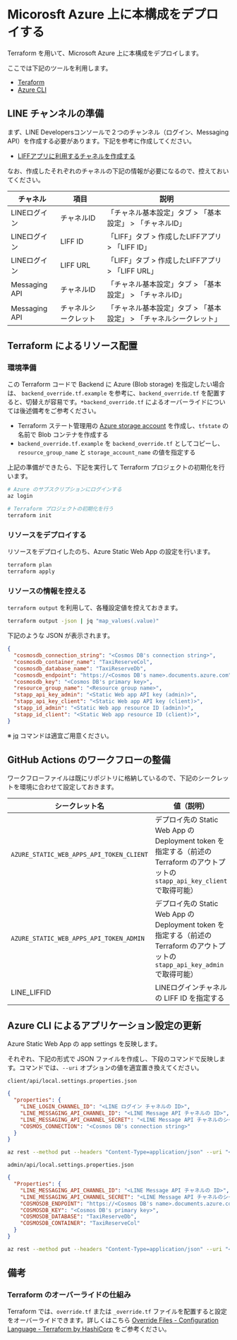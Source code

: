 # Micorosft Azure 上に本構成をデプロイする

Terraform を用いて、Microsoft Azure 上に本構成をデプロイします。

ここでは下記のツールを利用します。

- [Teraform](https://www.terraform.io/downloads.html)
- [Azure CLI](https://docs.microsoft.com/ja-jp/cli/azure/install-azure-cli)

## LINE チャンネルの準備

まず、LINE Developersコンソールで２つのチャンネル（ログイン、Messaging API）を作成する必要があります。下記を参考に作成してください。

- [LIFFアプリに利用するチャネルを作成する](../../docs/create-line-channels.md)

なお、作成したそれぞれのチャネルの下記の情報が必要になるので、控えておいてください。

| チャネル | 項目 | 説明 |
|----|----|----|
| LINEログイン | チャネルID | 「チャネル基本設定」タブ > 「基本設定」 > 「チャネルID」 |
| LINEログイン | LIFF ID | 「LIFF」タブ > 作成したLIFFアプリ > 「LIFF ID」 |
| LINEログイン | LIFF URL | 「LIFF」タブ > 作成したLIFFアプリ > 「LIFF URL」 |
| Messaging API | チャネルID | 「チャネル基本設定」タブ > 「基本設定」 > 「チャネルID」 |
| Messaging API | チャネルシークレット | 「チャネル基本設定」タブ > 「基本設定」 > 「チャネルシークレット」 |

## Terraform によるリソース配置

### 環境準備

この Terraform コードで Backend に Azure (Blob storage) を指定したい場合は、 `backend_override.tf.example` を参考に、`backend_override.tf` を配置すると、切替えが容易です。`*backend_override.tf` によるオーバーライドについては後述備考をご参考ください。

- Terraform ステート管理用の [Azure storage account](https://docs.microsoft.com/ja-jp/azure/storage/common/storage-account-overview) を作成し、`tfstate` の名前で Blob コンテナを作成する
- `backend_override.tf.example` を `backend_override.tf` としてコピーし、 `resource_group_name` と `storage_account_name` の値を指定する

上記の準備ができたら、下記を実行して Terraform プロジェクトの初期化を行います。

```bash
# Azure のサブスクリプションにログインする
az login

# Terraform プロジェクトの初期化を行う
terraform init
```

### リソースをデプロイする

リソースをデプロイしたのち、Azure Static Web App の設定を行います。

```bash
terraform plan
terraform apply
```

### リソースの情報を控える

`terraform output` を利用して、各種設定値を控えておきます。

```bash
terraform output -json | jq "map_values(.value)"
```

下記のような JSON が表示されます。

```json
{
  "cosmosdb_connection_string": "<Cosmos DB's connection string>",
  "cosmosdb_container_name": "TaxiReserveCol",
  "cosmosdb_database_name": "TaxiReserveDb",
  "cosmosdb_endpoint": "https://<Cosmos DB's name>.documents.azure.com",
  "cosmosdb_key": "<Cosmos DB's primary key>",
  "resource_group_name": "<Resource group name>",
  "stapp_api_key_admin": "<Static Web app API key (admin)>",
  "stapp_api_key_client": "<Static Web app API key (client)>",
  "stapp_id_admin": "<Static Web app resource ID (admin)>",
  "stapp_id_client": "<Static Web app resource ID (client)>",
}
```

※ [jq](https://stedolan.github.io/jq/) コマンドは適宜ご用意ください。

## GitHub Actions のワークフローの整備

ワークフローファイルは既にリポジトリに格納しているので、下記のシークレットを環境に合わせて設定しておきます。

| シークレット名 | 値（説明） |
|----|----|
| `AZURE_STATIC_WEB_APPS_API_TOKEN_CLIENT` | デプロイ先の Static Web App の Deployment token を指定する（前述の Terraform のアウトプットの `stapp_api_key_client` で取得可能） |
| `AZURE_STATIC_WEB_APPS_API_TOKEN_ADMIN` | デプロイ先の Static Web App の Deployment token を指定する（前述の Terraform のアウトプットの `stapp_api_key_admin` で取得可能） |
| LINE_LIFFID | LINEログインチャネルの LIFF ID を指定する |

## Azure CLI によるアプリケーション設定の更新

Azure Static Web App の app settings を反映します。

それぞれ、下記の形式で JSON ファイルを作成し、下段のコマンドで反映します。コマンドでは、`--uri` オプションの値を適宜置き換えてください。

`client/api/local.settings.properties.json`
```json
{
  "properties": {
    "LINE_LOGIN_CHANNEL_ID": "<LINE ログイン チャネルの ID>",
    "LINE_MESSAGING_API_CHANNEL_ID": "<LINE Message API チャネルの ID>",
    "LINE_MESSAGING_API_CHANNEL_SECRET": "<LINE Message API チャネルのシークレット>",
    "COSMOS_CONNECTION": "<Cosmos DB's connection string>"
  }
}
```

```bash
az rest --method put --headers "Content-Type=application/json" --uri "<Static Web app resource ID (client)>/config/functionappsettings?api-version=2021-02-01" --body @client/api/local.settings.properties.json
```

`admin/api/local.settings.properties.json`
```json
{
  "Properties": {
    "LINE_MESSAGING_API_CHANNEL_ID": "<LINE Message API チャネルの ID>",
    "LINE_MESSAGING_API_CHANNEL_SECRET": "<LINE Message API チャネルのシークレット>",
    "COSMOSDB_ENDPOINT": "https://<Cosmos DB's name>.documents.azure.com",
    "COSMOSDB_KEY": "<Cosmos DB's primary key>",
    "COSMOSDB_DATABASE": "TaxiReserveDb",
    "COSMOSDB_CONTAINER": "TaxiReserveCol"
  }
}
```

```bash
az rest --method put --headers "Content-Type=application/json" --uri "<Static Web app resource ID (admin)>/config/functionappsettings?api-version=2021-02-01" --body @admin/api/local.settings.properties.json
```

## 備考

### Terraform のオーバーライドの仕組み

Terraform では、`override.tf` または `_override.tf` ファイルを配置すると設定をオーバーライドできます。詳しくはこちら [Override Files - Configuration Language - Terraform by HashiCorp](https://www.terraform.io/docs/language/files/override.html) をご参考ください。
